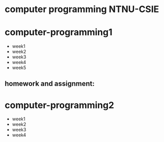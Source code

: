 # computer programming NTNU-CSIE
# computer-programming1
- week1
- week2
- week3
- week4
- week5
## homework and assignment: 
# computer-programming2
- week1
- week2
- week3
- week4
